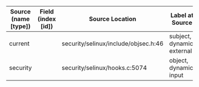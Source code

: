 | Source (name [type])          | Field (index [id]) | Source Location                      | Label at Source             |
|-------------------------------|--------------------|--------------------------------------|-----------------------------|
| current                       |                    | security/selinux/include/objsec.h:46 | subject, dynamic, external  |
| security                      |                    | security/selinux/hooks.c:5074        | object, dynamic, input      |
